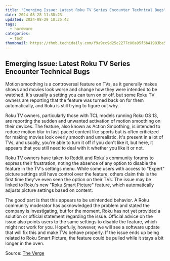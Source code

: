 ```yaml
---
title: "Emerging Issue: Latest Roku TV Series Encounter Technical Bugs"
date: 2024-08-28 11:38:23
updated: 2024-08-29 10:25:43
tags:
  - hardware
categories:
  - tech
thumbnail: https://thmb.techidaily.com/f9a9cc9d25c2277c00a95f3b41983be5b23439a73a148ad43909fb1af78cba44.jpg
---
```


## Emerging Issue: Latest Roku TV Series Encounter Technical Bugs

Motion smoothing is a controversal feature on TVs, as it generally makes shows and movies look worse and change how they were intended to be watched. It's usually a setting you can turn on or off, but some Roku TV owners are reporting that the feature was turned back on for them automatically, and Roku is still trying to figure out why.

 Roku TV owners, particularly those with TCL models running Roku OS 13, are reporting the sudden and unwanted activation of motion smoothing on their devices. The feature, also known as Action Smoothing, is intended to reduce motion blur in fast-paced content like sports but is often criticized for making movies look overly smooth and unrealistic. It's present in a lot of TVs, and usually, you're able to turn it off if you don't like it, but here, it appears that you still need to deal with it whether you like it or not.

 Roku TV owners have taken to Reddit and Roku's community forums to express their frustration, noting the absence of any option to disable the feature in the TV's settings menu. While some users with access to "Expert" picture settings still have control over the feature, others claim this is the first time they've even seen the option on their TVs. The issue may be linked to Roku's new "[Roku Smart Picture](https://iphone-transfer.techidaily.com/transfer-your-apple-iphone-6-plus-apps-to-new-iphone-drfone-by-drfone-transfer-from-ios/)" feature, which automatically adjusts picture settings based on content.

 The good part is that this appears to be unintended behavior. A Roku community moderator has acknowledged the problem and stated the company is investigating, but for the moment, Roku has not yet provided a solution or official statement regarding the issue. Official advice on the issue also points users to the same settings to disable the feature, which might not work for you. Hopefully, however, we will see a software update that will fix this and make TVs behave properly. If the issue ends up being related to Roku Smart Picture, the feature could be pulled while it stays a bit longer in the oven.

 Source: [The Verge](https://www.theverge.com/2024/6/12/24177117/tcl-roku-tv-motion-smoothing-streaming)

<ins class="adsbygoogle"
     style="display:block"
     data-ad-format="autorelaxed"
     data-ad-client="ca-pub-7571918770474297"
     data-ad-slot="1223367746"></ins>



<ins class="adsbygoogle"
     style="display:block"
     data-ad-client="ca-pub-7571918770474297"
     data-ad-slot="8358498916"
     data-ad-format="auto"
     data-full-width-responsive="true"></ins>
